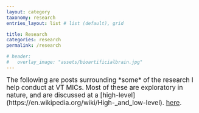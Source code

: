 ```yaml
---
layout: category
taxonomy: research
entries_layout: list # list (default), grid

title: Research
categories: research
permalink: /research

# header:
#   overlay_image: "assets/bioartificialbrain.jpg"
---
```


<div markdown="1" style="font-size:17px">
The following are posts surrounding *some* of the research I help conduct at VT MICs. Most of these are exploratory in nature, and are discussed at a [high-level](https://en.wikipedia.org/wiki/High-_and_low-level).
<a href="{{site.url}}/categories">here</a>.

